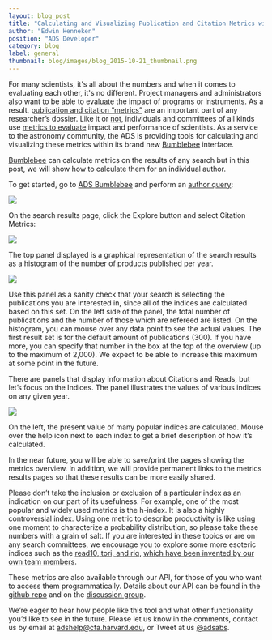 ```yaml
---
layout: blog_post
title: "Calculating and Visualizing Publication and Citation Metrics with ADS Bumblebee"
author: "Edwin Henneken"
position: "ADS Developer"
category: blog
label: general
thumbnail: blog/images/blog_2015-10-21_thumbnail.png
---
```


For many scientists, it's all about the numbers and when it comes to evaluating each other, it's no different. Project managers and administrators also want to be able to evaluate the impact of programs or instruments. As a result, [publication and citation “metrics”](http://exchanges.wiley.com/blog/2014/05/15/how-to-navigate-the-world-of-citation-metrics/) are an important part of any researcher’s dossier. Like it or [not](http://exchanges.wiley.com/blog/2010/11/10/can-we-do-better-than-existing-author-citation-metrics/), individuals and committees of all kinds use [metrics to evaluate](http://ucblibraries.colorado.edu/how/impact.htm) impact and performance of scientists. As a service to the astronomy community, the ADS is providing tools for calculating and visualizing these metrics within its brand new [Bumblebee](http://www.astrobetter.com/blog/2015/07/20/updates-on-ads-interfaces-and-the-announcement-of-bumblebee/) interface.

[Bumblebee](https://ui.adsabs.harvard.edu/#index/) can calculate metrics on the results of any search but in this post, we will show how to calculate them for an individual author.


To get started, go to [ADS Bumblebee](https://ui.adsabs.harvard.edu) and perform an [author query](../help/search/search-syntax/):

<div class="text-center">
    <img src="{{ site.baseurl }}/blog/images/blog_2015-10-21_image02.png" class="img-responsive"/>
</div>

On the search results page, click the Explore button and select Citation Metrics:

<div class="text-center">
    <img src="{{ site.baseurl }}/blog/images/blog_2015-10-21_image00.png" class="img-responsive"/>
</div>

The top panel displayed is a graphical representation of the search results as a histogram of the number of products published per year.

<img src="{{ site.baseurl }}/blog/images/blog_2015-10-21_image01.png" class="img-responsive"/>

Use this panel as a sanity check that your search is selecting the publications you are interested in, since all of the indices are calculated based on this set. On the left side of the panel, the total number of publications and the number of those which are refereed are listed. On the histogram, you can mouse over any data point to see the actual values. The first result set is for the default amount of publications (300). If you have more, you can specify that number in the box at the top of the overview (up to the maximum of 2,000). We expect to be able to increase this maximum at some point in the future.


There are panels that display information about Citations and Reads, but let’s focus on the Indices. The panel illustrates the values of various indices on any given year.

<img src="{{ site.baseurl }}/blog/images/blog_2015-10-21_image03.png" class="img-responsive"/>

On the left, the present value of many popular indices are calculated. Mouse over the help icon next to each index to get a brief description of how it’s calculated.

In the near future, you will be able to save/print the pages showing the metrics overview. In addition, we will provide permanent links to the metrics results pages so that these results can be more easily shared.

Please don’t take the inclusion or exclusion of a particular index as an indication on our part of its usefulness.  For example, one of the most popular and widely used metrics is the h-index.  It is also a highly controversial index. Using one metric to describe productivity is like using one moment to characterize a probability distribution, so please take these numbers with a grain of salt.  If you are interested in these topics or are on any search committees, we encourage you to explore some more esoteric indices such as the [read10, tori, and riq](../help/actions/analyze/), [which have been invented by our own team members](http://arxiv.org/abs/1209.2124).

These metrics are also available through our API, for those of you who want to access them programmatically. Details about our API can be found in the [github repo](https://github.com/adsabs/adsabs-dev-api) and on the [discussion group](https://groups.google.com/forum/#!forum/adsabs-dev-api).

We’re eager to hear how people like this tool and what other functionality you’d like to see in the future. Please let us know in the comments, contact us by email at [adshelp@cfa.harvard.edu](mailto:adshelp@cfa.harvard.edu), or Tweet at us [@adsabs](https://twitter.com/adsabs).
